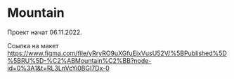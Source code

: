 # Mountain
Проект начат 06.11.2022.

Ссылка на макет https://www.figma.com/file/yRryRO9uXGfuEixVusU52V/%5BPublished%5D%5BRU%5D-%C2%ABMountain%C2%BB?node-id=0%3A1&t=RL3LnVcYi0BGI7Dx-0


